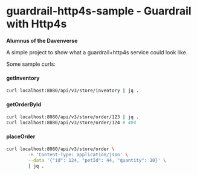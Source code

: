 # guardrail-http4s-sample - Guardrail with Http4s 

**Alumnus of the Davenverse**

A simple project to show what a guardrail+http4s service could look like.

Some sample curls:

#### getInventory
```bash
curl localhost:8080/api/v3/store/inventory | jq .
```

#### getOrderById
```bash
curl localhost:8080/api/v3/store/order/123 | jq .
curl localhost:8080/api/v3/store/order/124 # 404
```

#### placeOrder
```bash
curl localhost:8080/api/v3/store/order \
        -H 'Content-Type: application/json' \
        --data '{"id": 124, "petId": 44, "quantity": 10}' \
        | jq .
```
